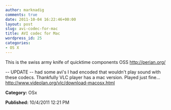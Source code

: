 ```yaml
---
author: marknadig
comments: true
date: 2011-10-04 16:22:46+00:00
layout: post
slug: avi-codec-for-mac
title: AVI codec for Mac
wordpress_id: 25
categories:
- OS X
---
```


This is the swiss army knife of quicktime components
OSS 
http://perian.org/ 

-- UPDATE -- had some avi's I had encoded that wouldn't play sound with these codecs. Thankfully VLC player has a mac version. Played just fine...
http://www.videolan.org/vlc/download-macosx.html

**Category:** OSx

**Published:** 10/4/2011 12:21 PM

